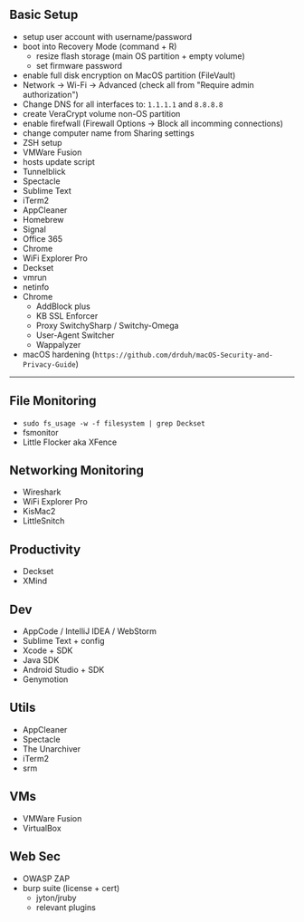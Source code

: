 ## Basic Setup

- setup user account with username/password 
- boot into Recovery Mode (command + R) 
  * resize flash storage (main OS partition + empty volume)
  * set firmware password
- enable full disk encryption on MacOS partition (FileVault)
- Network -> Wi-Fi -> Advanced (check all from "Require admin authorization")
- Change DNS for all interfaces to: `1.1.1.1` and `8.8.8.8`
- create VeraCrypt volume non-OS partition
- enable firefwall (Firewall Options -> Block all incomming connections)
- change computer name from Sharing settings
- ZSH setup
- VMWare Fusion
- hosts update script
- Tunnelblick
- Spectacle
- Sublime Text
- iTerm2
- AppCleaner
- Homebrew
- Signal
- Office 365
- Chrome
- WiFi Explorer Pro
- Deckset
- vmrun
- netinfo
- Chrome
  * AddBlock plus
  * KB SSL Enforcer
  * Proxy SwitchySharp  / Switchy-Omega
  * User-Agent Switcher
  * Wappalyzer
- macOS hardening (`https://github.com/drduh/macOS-Security-and-Privacy-Guide`)

----

## File Monitoring
- `sudo fs_usage -w -f filesystem | grep Deckset`
- fsmonitor
- Little Flocker aka XFence

## Networking Monitoring
- Wireshark 
- WiFi Explorer Pro 
- KisMac2 
- LittleSnitch 

## Productivity
- Deckset
- XMind

## Dev
- AppCode / IntelliJ IDEA / WebStorm
- Sublime Text + config
- Xcode + SDK 
- Java SDK
- Android Studio + SDK 
- Genymotion

## Utils 
- AppCleaner
- Spectacle 
- The Unarchiver 
- iTerm2 
- srm

## VMs
- VMWare Fusion
- VirtualBox

## Web Sec
- OWASP ZAP
- burp suite (license + cert)
  * jyton/jruby
  * relevant plugins
